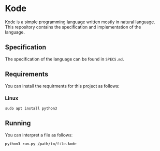 # Kode

Kode is a simple programming language written mostly in natural language. This repository contains the specification and implementation of the language.

## Specification

The specification of the language can be found in `SPECS.md`.

## Requirements

You can install the requirments for this project as follows:

### Linux

```
sudo apt install python3
```

## Running

You can interpret a file as follows:

```
python3 run.py /path/to/file.kode
```
